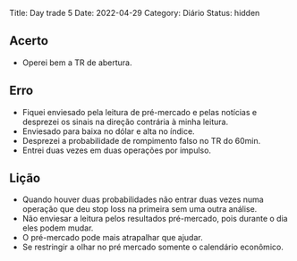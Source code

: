 Title: Day trade 5
Date: 2022-04-29
Category: Diário
Status: hidden

## Acerto
* Operei bem a TR de abertura.

## Erro
* Fiquei enviesado pela leitura de pré-mercado e pelas notícias e desprezei os sinais na direção contrária à minha leitura.
* Enviesado para baixa no dólar e alta no índice.
* Desprezei a probabilidade de rompimento falso no TR do 60min.
* Entrei duas vezes em duas operações por impulso.

## Lição

* Quando houver duas probabilidades não entrar duas vezes numa operação que deu stop loss na primeira sem uma outra análise.
* Não enviesar a leitura pelos resultados pré-mercado, pois durante o dia eles podem mudar. 
* O pré-mercado pode mais atrapalhar que ajudar.
* Se restringir a olhar no pré mercado somente o calendário econômico.

